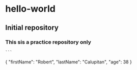 # hello-world
## Initial repository
### This sis a practice repository only

	```
{
  "firstName": "Robert",
  "lastName": "Calupitan",
  "age": 38
}
```
